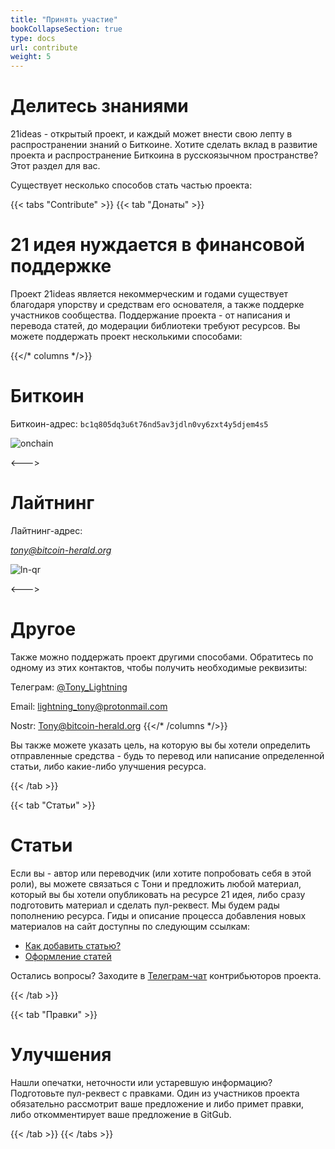 ```yaml
---
title: "Принять участие"
bookCollapseSection: true
type: docs
url: contribute
weight: 5
---
```


# Делитесь знаниями

21ideas - открытый проект, и каждый может внести свою лепту в распространении знаний о Биткоине. Хотите сделать вклад в развитие проекта и распространение Биткоина в русскоязычном пространстве? Этот раздел для вас.

Существует несколько способов стать частью проекта:

{{< tabs "Contribute" >}}
{{< tab "Донаты" >}}
# 21 идея нуждается в финансовой поддержке

Проект 21ideas является некоммерческим и годами существует благодаря упорству и средствам его основателя, а также поддерке участников сообщества. Поддержание проекта - от написания и перевода статей, до модерации библиотеки требуют ресурсов. Вы можете поддержать проект несколькими способами:

{{</* columns */>}} 
# Биткоин
Биткоин-адрес: `bc1q805dq3u6t76nd5av3jdln0vy6zxt4y5djem4s5`

![onchain](https://cdn.nostr.build/p/DGJl.jpg)

<---> 

# Лайтнинг
Лайтнинг-адрес: 

_[tony@bitcoin-herald.org](lightning:tony@bitcoin-herald.org)_
  
![ln-qr](https://cdn.nostr.build/p/5z7K.png)

<---> 

# Другое
Также можно поддержать проект другими способами. Обратитесь по одному из этих контактов, чтобы получить необходимые реквизиты: 

Телеграм: [@Tony_Lightning](https://t.me/Tony_Lightning)

Email: [lightning_tony@protonmail.com](mailto:lightning_tony@protonmail.com)

Nostr: [Tony@bitcoin-herald.org](https://snort.social/p/npub10awzknjg5r5lajnr53438ndcyjylgqsrnrtq5grs495v42qc6awsj45ys7)
{{</* /columns */>}}

Вы также можете указать цель, на которую вы бы хотели определить отправленные средства - будь то перевод или написание определенной статьи, либо какие-либо улучшения ресурса.

{{< /tab >}}

{{< tab "Статьи" >}} 
# Статьи

Если вы - автор или переводчик (или хотите попробовать себя в этой роли), вы можете связаться с Тони и предложить любой материал, который вы бы хотели опубликовать на ресурсе 21 идея, либо сразу подготовить материал и сделать пул-реквест. Мы будем рады пополнению ресурса. Гиды и описание процесса добавления новых материалов на сайт доступны по следующим ссылкам:

- [Как добавить статью?](github)
- [Оформление статей](syntax)

Остались вопросы? Заходите в [Телеграм-чат](https://t.me/+9TduwjvHoollODY0) контрибьюторов проекта.

{{< /tab >}}

{{< tab "Правки" >}} 
# Улучшения

Нашли опечатки, неточности или устаревшую информацию? Подготовьте пул-реквест с правками. Один из участников проекта обязательно рассмотрит ваше предложение и либо примет правки, либо откомментирует ваше предложение в GitGub.

{{< /tab >}}
{{< /tabs >}}